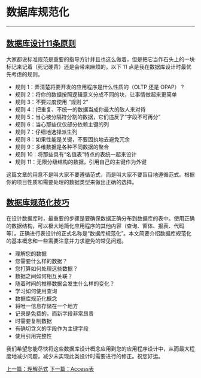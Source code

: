 # 数据库规范化
---
## [数据库设计11条原则](https://www.cnblogs.com/ningskyer/articles/5632017.html)
大家都说标准规范是重要的指导方针并且也这么做着，但是把它当作石头上的一块标记来记着（死记硬背）还是会带来麻烦的。以下 11 点是我在数据库设计时最优先考虑的规则。
- 规则 1：弄清楚将要开发的应用程序是什么性质的（OLTP 还是 OPAP）？
- 规则 2：将你的数据按照逻辑意义分成不同的块，让事情做起来更简单
- 规则 3：不要过度使用 “规则 2”
- 规则 4：把重复、不统一的数据当成你最大的敌人来对待
- 规则 5：当心被分隔符分割的数据，它们违反了“字段不可再分”
- 规则 6：当心那些仅仅部分依赖主键的列
- 规则 7：仔细地选择派生列
- 规则 8：如果性能是关键，不要固执地去避免冗余
- 规则 9：多维数据是各种不同数据的聚合
- 规则 10：将那些具有“名值表”特点的表统一起来设计
- 规则 11：无限分级结构的数据，引用自己的主键作为外键

这篇文章的用意不是叫大家不要遵循范式，而是叫大家不要盲目地遵循范式。根据你的项目性质和需要处理的数据类型来做出正确的选择。
## [数据库规范化技巧](http://www.51zixue.net/ACCESS/13527.html)
在设计数据库时，最重要的步骤是要确保数据正确分布到数据库的表中。使用正确的数据结构，可以极大地简化应用程序的其他内容（查询、窗体、报表、代码等）。正确进行表设计的正式名称是“数据库规范化”。本文简要介绍数据库规范化的基本概念和一些需要注意并力求避免的常见问题。
- 理解您的数据
- 您需要什么样的数据？
- 您打算如何处理这些数据？
- 数据之间如何相互关联？
- 随着时间的推移数据会发生什么样的变化？
- 学习如何使用查询
- 数据库规范化概念
- 将唯一信息存储在一个地方
- 记录是免费的，而新字段非常昂贵
- 时需要复制数据
- 有确切含义的字段作为主键字段
- 使用引用完整性

我们希望您能尽快将这些数据库设计概念应用到您的应用程序设计中，从而最大程度地减少问题，减少未实现此类设计时需要进行的修正。祝您好运。

[上一篇：理解范式]() [下一篇：Access表]()
